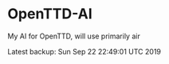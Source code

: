 # OpenTTD-AI
My AI for OpenTTD, will use primarily air

Latest backup: Sun Sep 22 22:49:01 UTC 2019

